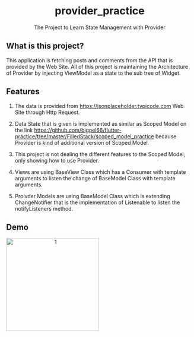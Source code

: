 <h1 align="center">provider_practice</h1>
<div align="center">
    The Project to Learn State Management with Provider
</div>

## What is this project?

This application is fetching posts and comments from the API that is provided by the Web Site. All of this project is maintaining the Architecture of Provider by injecting ViewModel as a state to the sub tree of Widget.

## Features

1. The data is provided from https://jsonplaceholder.typicode.com Web Site through Http Request.

2. Data State that is given is implemented as similar as Scoped Model on the link https://github.com/bigpel66/flutter-practice/tree/master/FilledStack/scoped_model_practice because Provider is kind of additional version of Scoped Model.

3. This project is not dealing the different features to the Scoped Model, only showing how to use Provider.

4. Views are using BaseView Class which has a Consumer with template arguments to listen the change of BaseModel Class with template arguments.

5. Proivder Models are using BaseModel Class which is extending ChangeNotifier that is the implementation of Listenable to listen the notifyListeners method.

## Demo

<div style="display:flex" align="center">
    <img src="images/1.gif" alt="1" width="250"/>
</div>
